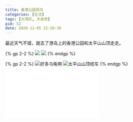 ```yaml
---
title: 香港公园观鸟
categories: [生活]
tags: [大湾区, 大自然]
pid: 52
date: 2020-12-05 22:20:38
---
```


最近天气不错，就去了港岛上的香港公园和太平山山顶走走。

{% gp 2-2 %}
![](https://cdn.pinlyu.com/posts/2020/52-hkpark1.webp)
![](https://cdn.pinlyu.com/posts/2020/52-hkpark2.webp)
{% endgp %}
<!-- more -->

{% gp 2-2 %}
![好多乌龟啊](https://cdn.pinlyu.com/posts/2020/52-hkpark3.webp)
![太平山山顶缆车](https://cdn.pinlyu.com/posts/2020/52-peaktram.webp)
{% endgp %}

<iframe src="//player.bilibili.com/player.html?aid=852623894&bvid=BV1YL4y177to&cid=559105477&page=1" scrolling="no" border="0" frameborder="no" framespacing="0" allowfullscreen="true"> </iframe>
